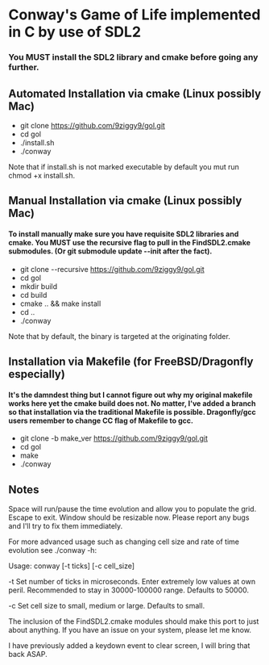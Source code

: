 # Conway's Game of Life implemented in C by use of SDL2

### You MUST install the SDL2 library and cmake before going any further.

## Automated Installation via cmake (Linux possibly Mac)
* git clone https://github.com/9ziggy9/gol.git
* cd gol
* ./install.sh
* ./conway

Note that if install.sh is not marked executable by default you mut run chmod +x install.sh.


## Manual Installation via cmake (Linux possibly Mac)
#### To install manually make sure you have requisite SDL2 libraries and cmake. You MUST use the recursive flag to pull in the FindSDL2.cmake submodules. (Or git submodule update --init after the fact).

* git clone --recursive https://github.com/9ziggy9/gol.git
* cd gol
* mkdir build
* cd build
* cmake .. && make install
* cd ..
* ./conway

Note that by default, the binary is targeted at the originating folder.

## Installation via Makefile (for FreeBSD/Dragonfly especially)
#### It's the damndest thing but I cannot figure out why my original makefile works here yet the cmake build does not. No matter, I've added a branch so that installation via the traditional Makefile is possible. Dragonfly/gcc users remember to change CC flag of Makefile to gcc.

* git clone -b make_ver https://github.com/9ziggy9/gol.git
* cd gol
* make
* ./conway

## Notes
Space will run/pause the time evolution and allow you to populate the grid. Escape to exit. Window should be resizable now. Please report any bugs and I'll try to fix them immediately.

For more advanced usage such as changing cell size and rate of time evolution see ./conway -h:

Usage: conway [-t ticks] [-c cell_size] 

-t      Set number of ticks in microseconds.
        Enter extremely low values at own peril.
        Recommended to stay in 30000-100000 range.
        Defaults to 50000.


 -c     Set cell size to small, medium or large.
        Defaults to small.


The inclusion of the FindSDL2.cmake modules should make this port to just about anything. If you have an issue on your system, please let me know.

I have previously added a keydown event to clear screen, I will bring that back ASAP.
